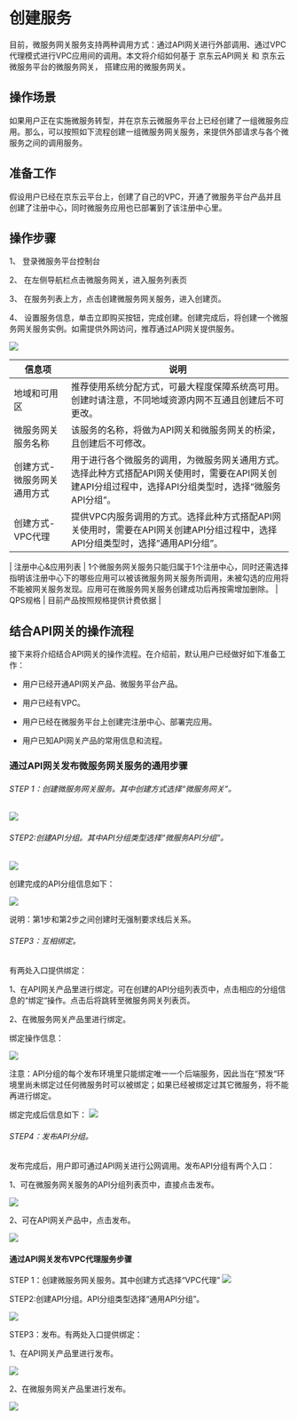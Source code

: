 #  	创建服务
目前，微服务网关服务支持两种调用方式：通过API网关进行外部调用、通过VPC代理模式进行VPC应用间的调用。本文将介绍如何基于 京东云API网关 和 京东云微服务平台的微服务网关， 搭建应用的微服务网关。

## 操作场景
如果用户正在实施微服务转型，并在京东云微服务平台上已经创建了一组微服务应用。那么，可以按照如下流程创建一组微服务网关服务，来提供外部请求与各个微服务之间的调用服务。


## 准备工作

假设用户已经在京东云平台上，创建了自己的VPC，开通了微服务平台产品并且创建了注册中心，同时微服务应用也已部署到了该注册中心里。


## 操作步骤

1、	登录微服务平台控制台

2、	在左侧导航栏点击微服务网关，进入服务列表页

3、	在服务列表上方，点击创建微服务网关服务，进入创建页。

4、	设置服务信息，单击立即购买按钮，完成创建。创建完成后，将创建一个微服务网关服务实例。如需提供外网访问，推荐通过API网关提供服务。

![](../../../../../image/Internet-Middleware/JD-Distributed-Service-Framework/jdsfgw-create-1.png)


| 信息项 |说明 |
|---|---|
| 地域和可用区 | 推荐使用系统分配方式，可最大程度保障系统高可用。创建时请注意，不同地域资源内网不互通且创建后不可更改。  |
| 微服务网关服务名称 |  该服务的名称，将做为API网关和微服务网关的桥梁，且创建后不可修改。   |
| 创建方式-微服务网关通用方式 | 用于进行各个微服务的调用，为微服务网关通用方式。选择此种方式搭配API网关使用时，需要在API网关创建API分组过程中，选择API分组类型时，选择“微服务API分组”。    |
| 创建方式-VPC代理 | 提供VPC内服务调用的方式。选择此种方式搭配API网关使用时，需要在API网关创建API分组过程中，选择API分组类型时，选择”通用API分组”。|

| 注册中心&应用列表  | 1个微服务网关服务只能归属于1个注册中心，同时还需选择指明该注册中心下的哪些应用可以被该微服务网关服务所调用，未被勾选的应用将不能被网关服务发现。应用可在微服务网关服务创建成功后再按需增加删除。
|  QPS规格  | 目前产品按照规格提供计费依据  |


## 结合API网关的操作流程

接下来将介绍结合API网关的操作流程。在介绍前，默认用户已经做好如下准备工作：

-  用户已经开通API网关产品、微服务平台产品。

-  用户已经有VPC。

-  用户已经在微服务平台上创建完注册中心、部署完应用。

-  用户已知API网关产品的常用信息和流程。


###    通过API网关发布微服务网关服务的通用步骤

######  STEP 1：创建微服务网关服务。其中创建方式选择“微服务网关”。
 ![](../../../../../image/Internet-Middleware/JD-Distributed-Service-Framework/jdsfgw-create-1.png)

######  STEP2:创建API分组。其中API分组类型选择“微服务API分组”。

![](../../../../../image/Internet-Middleware/JD-Distributed-Service-Framework/jdsfgw-APIdetail-1.png)

创建完成的API分组信息如下：

![](../../../../../image/Internet-Middleware/JD-Distributed-Service-Framework/jdsfgw-APIdetail-2.png)
 
说明：第1步和第2步之间创建时无强制要求线后关系。



######  STEP3：互相绑定。
有两处入口提供绑定：

1、在API网关产品里进行绑定。可在创建的API分组列表页中，点击相应的分组信息的“绑定“操作。点击后将跳转至微服务网关列表页。


2、在微服务网关产品里进行绑定。

绑定操作信息：

![](../../../../../image/Internet-Middleware/JD-Distributed-Service-Framework/jdsfgw-bondAPI.png)

注意：API分组的每个发布环境里只能绑定唯一一个后端服务，因此当在“预发“环境里尚未绑定过任何微服务时可以被绑定；如果已经被绑定过其它微服务，将不能再进行绑定。


绑定完成后信息如下：
 ![](../../../../../image/Internet-Middleware/JD-Distributed-Service-Framework/jdsfgw-jbxx-3apilist.png)


######   STEP4：发布API分组。

发布完成后，用户即可通过API网关进行公网调用。发布API分组有两个入口：

1、可在微服务网关服务的API分组列表页中，直接点击发布。

![](../../../../../image/Internet-Middleware/JD-Distributed-Service-Framework/jdsfgw-fb-jdsf.png)


2、可在API网关产品中，点击发布。

![](../../../../../image/Internet-Middleware/JD-Distributed-Service-Framework/jdsfgw-fb-apigw.png)



####    通过API网关发布VPC代理服务步骤

STEP 1：创建微服务网关服务。其中创建方式选择“VPC代理”
 ![](../../../../../image/Internet-Middleware/JD-Distributed-Service-Framework/jdsfgw-create-2vpc.png)

STEP2:创建API分组。API分组类型选择“通用API分组”。

 ![](../../../../../image/Internet-Middleware/JD-Distributed-Service-Framework/jdsfgw-fb-apigw.png)


STEP3：发布。有两处入口提供绑定：

1、在API网关产品里进行发布。

 ![](../../../../../image/Internet-Middleware/JD-Distributed-Service-Framework/jdsfgw-fb-apigw.png)

2、在微服务网关产品里进行发布。

 ![](../../../../../image/Internet-Middleware/JD-Distributed-Service-Framework/jdsfgw-fb-jdsf.png)
	






